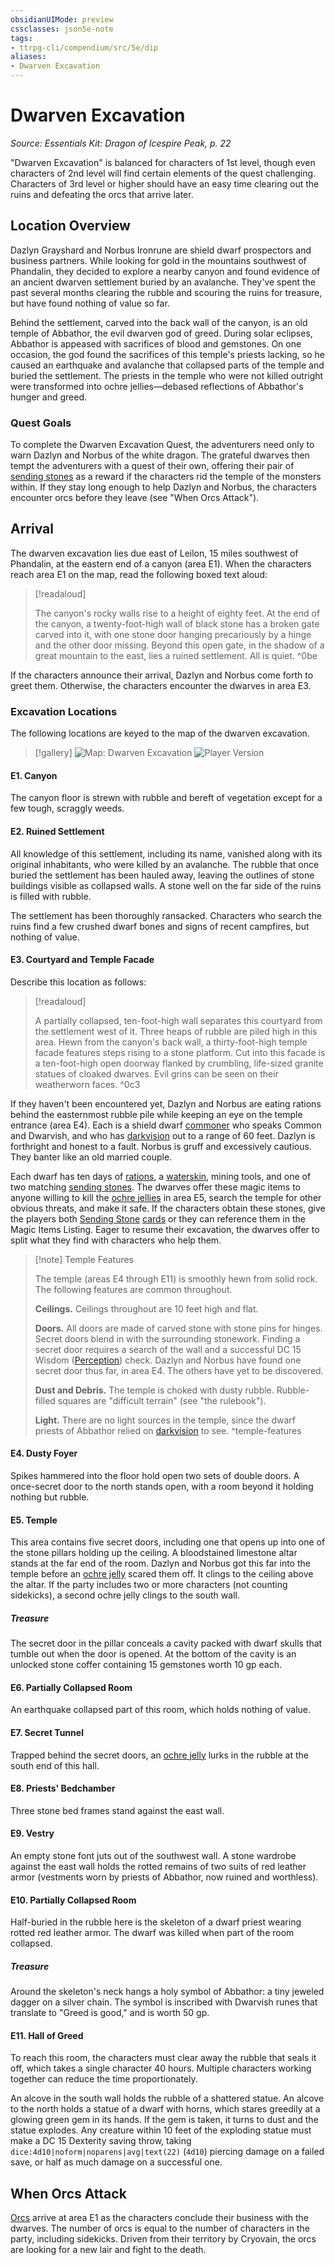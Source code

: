 ```yaml
---
obsidianUIMode: preview
cssclasses: json5e-note
tags:
- ttrpg-cli/compendium/src/5e/dip
aliases:
- Dwarven Excavation
---
```

# Dwarven Excavation
*Source: Essentials Kit: Dragon of Icespire Peak, p. 22* 

"Dwarven Excavation" is balanced for characters of 1st level, though even characters of 2nd level will find certain elements of the quest challenging. Characters of 3rd level or higher should have an easy time clearing out the ruins and defeating the orcs that arrive later.

## Location Overview

Dazlyn Grayshard and Norbus Ironrune are shield dwarf prospectors and business partners. While looking for gold in the mountains southwest of Phandalin, they decided to explore a nearby canyon and found evidence of an ancient dwarven settlement buried by an avalanche. They've spent the past several months clearing the rubble and scouring the ruins for treasure, but have found nothing of value so far.

Behind the settlement, carved into the back wall of the canyon, is an old temple of Abbathor, the evil dwarven god of greed. During solar eclipses, Abbathor is appeased with sacrifices of blood and gemstones. On one occasion, the god found the sacrifices of this temple's priests lacking, so he caused an earthquake and avalanche that collapsed parts of the temple and buried the settlement. The priests in the temple who were not killed outright were transformed into ochre jellies—debased reflections of Abbathor's hunger and greed.

### Quest Goals

To complete the Dwarven Excavation Quest, the adventurers need only to warn Dazlyn and Norbus of the white dragon. The grateful dwarves then tempt the adventurers with a quest of their own, offering their pair of [sending stones](/3-Mechanics/CLI/Compendium/items/sending-stones.md) as a reward if the characters rid the temple of the monsters within. If they stay long enough to help Dazlyn and Norbus, the characters encounter orcs before they leave (see "When Orcs Attack").

## Arrival

The dwarven excavation lies due east of Leilon, 15 miles southwest of Phandalin, at the eastern end of a canyon (area E1). When the characters reach area E1 on the map, read the following boxed text aloud:

> [!readaloud] 
> 
> The canyon's rocky walls rise to a height of eighty feet. At the end of the canyon, a twenty-foot-high wall of black stone has a broken gate carved into it, with one stone door hanging precariously by a hinge and the other door missing. Beyond this open gate, in the shadow of a great mountain to the east, lies a ruined settlement. All is quiet.
^0be

If the characters announce their arrival, Dazlyn and Norbus come forth to greet them. Otherwise, the characters encounter the dwarves in area E3.

### Excavation Locations

The following locations are keyed to the map of the dwarven excavation.

> [!gallery]
> ![Map: Dwarven Excavation](/3-Mechanics/CLI/Compendium/adventures/essentials-kit-dragon-of-icespire-peak/img/015-map-de-dm.webp#gallery)
> ![Player Version](/3-Mechanics/CLI/Compendium/adventures/essentials-kit-dragon-of-icespire-peak/img/016-map-de-pc.webp#gallery)

#### E1. Canyon

The canyon floor is strewn with rubble and bereft of vegetation except for a few tough, scraggly weeds.

#### E2. Ruined Settlement

All knowledge of this settlement, including its name, vanished along with its original inhabitants, who were killed by an avalanche. The rubble that once buried the settlement has been hauled away, leaving the outlines of stone buildings visible as collapsed walls. A stone well on the far side of the ruins is filled with rubble.

The settlement has been thoroughly ransacked. Characters who search the ruins find a few crushed dwarf bones and signs of recent campfires, but nothing of value.

#### E3. Courtyard and Temple Facade

Describe this location as follows:

> [!readaloud] 
> 
> A partially collapsed, ten-foot-high wall separates this courtyard from the settlement west of it. Three heaps of rubble are piled high in this area. Hewn from the canyon's back wall, a thirty-foot-high temple facade features steps rising to a stone platform. Cut into this facade is a ten-foot-high open doorway flanked by crumbling, life-sized granite statues of cloaked dwarves. Evil grins can be seen on their weatherworn faces.
^0c3

If they haven't been encountered yet, Dazlyn and Norbus are eating rations behind the easternmost rubble pile while keeping an eye on the temple entrance (area E4). Each is a shield dwarf [commoner](/3-Mechanics/CLI/Compendium/bestiary/humanoid/commoner.md) who speaks Common and Dwarvish, and who has [darkvision](/3-Mechanics/CLI/Rules/senses.md#Darkvision) out to a range of 60 feet. Dazlyn is forthright and honest to a fault. Norbus is gruff and excessively cautious. They banter like an old married couple.

Each dwarf has ten days of [rations](/3-Mechanics/CLI/Compendium/items/rations-1-day.md), a [waterskin](/3-Mechanics/CLI/Compendium/items/waterskin.md), mining tools, and one of two matching [sending stones](/3-Mechanics/CLI/Compendium/items/sending-stones.md). The dwarves offer these magic items to anyone willing to kill the [ochre jellies](/3-Mechanics/CLI/Compendium/bestiary/ooze/ochre-jelly.md) in area E5, search the temple for other obvious threats, and make it safe. If the characters obtain these stones, give the players both [Sending Stone](/3-Mechanics/CLI/Compendium/items/sending-stones.md) [cards](/3-Mechanics/CLI/Compendium/decks/magic-item-cards-dip.md#Sending%20Stone) or they can reference them in the Magic Items Listing. Eager to resume their excavation, the dwarves offer to split what they find with characters who help them.

> [!note] Temple Features
> 
> The temple (areas E4 through E11) is smoothly hewn from solid rock. The following features are common throughout.
> 
> **Ceilings.** Ceilings throughout are 10 feet high and flat.
> 
> **Doors.** All doors are made of carved stone with stone pins for hinges. Secret doors blend in with the surrounding stonework. Finding a secret door requires a search of the wall and a successful DC 15 Wisdom ([Perception](/3-Mechanics/CLI/Rules/skills.md#Perception)) check. Dazlyn and Norbus have found one secret door thus far, in area E4. The others have yet to be discovered.
> 
> **Dust and Debris.** The temple is choked with dusty rubble. Rubble-filled squares are "difficult terrain" (see "the rulebook").
> 
> **Light.** There are no light sources in the temple, since the dwarf priests of Abbathor relied on [darkvision](/3-Mechanics/CLI/Rules/senses.md#Darkvision) to see.
^temple-features

#### E4. Dusty Foyer

Spikes hammered into the floor hold open two sets of double doors. A once-secret door to the north stands open, with a room beyond it holding nothing but rubble.

#### E5. Temple

This area contains five secret doors, including one that opens up into one of the stone pillars holding up the ceiling. A bloodstained limestone altar stands at the far end of the room. Dazlyn and Norbus got this far into the temple before an [ochre jelly](/3-Mechanics/CLI/Compendium/bestiary/ooze/ochre-jelly.md) scared them off. It clings to the ceiling above the altar. If the party includes two or more characters (not counting sidekicks), a second ochre jelly clings to the south wall.

##### Treasure

The secret door in the pillar conceals a cavity packed with dwarf skulls that tumble out when the door is opened. At the bottom of the cavity is an unlocked stone coffer containing 15 gemstones worth 10 gp each.

#### E6. Partially Collapsed Room

An earthquake collapsed part of this room, which holds nothing of value.

#### E7. Secret Tunnel

Trapped behind the secret doors, an [ochre jelly](/3-Mechanics/CLI/Compendium/bestiary/ooze/ochre-jelly.md) lurks in the rubble at the south end of this hall.

#### E8. Priests' Bedchamber

Three stone bed frames stand against the east wall.

#### E9. Vestry

An empty stone font juts out of the southwest wall. A stone wardrobe against the east wall holds the rotted remains of two suits of red leather armor (vestments worn by priests of Abbathor, now ruined and worthless).

#### E10. Partially Collapsed Room

Half-buried in the rubble here is the skeleton of a dwarf priest wearing rotted red leather armor. The dwarf was killed when part of the room collapsed.

##### Treasure

Around the skeleton's neck hangs a holy symbol of Abbathor: a tiny jeweled dagger on a silver chain. The symbol is inscribed with Dwarvish runes that translate to "Greed is good," and is worth 50 gp.

#### E11. Hall of Greed

To reach this room, the characters must clear away the rubble that seals it off, which takes a single character 40 hours. Multiple characters working together can reduce the time proportionately.

An alcove in the south wall holds the rubble of a shattered statue. An alcove to the north holds a statue of a dwarf with horns, which stares greedily at a glowing green gem in its hands. If the gem is taken, it turns to dust and the statue explodes. Any creature within 10 feet of the exploding statue must make a DC 15 Dexterity saving throw, taking `dice:4d10|noform|noparens|avg|text(22)` (`4d10`) piercing damage on a failed save, or half as much damage on a successful one.

## When Orcs Attack

[Orcs](/3-Mechanics/CLI/Compendium/bestiary/humanoid/orc.md) arrive at area E1 as the characters conclude their business with the dwarves. The number of orcs is equal to the number of characters in the party, including sidekicks. Driven from their territory by Cryovain, the orcs are looking for a new lair and fight to the death.